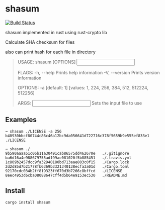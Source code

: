 # shasum
[![Build Status](https://travis-ci.org/smirnovvad/shasum.svg?branch=master)](https://travis-ci.org/smirnovvad/shasum)

shasum implemented in rust using rust-crypto lib

Calculate SHA checksum for files

also can print hash for each file in directory

>USAGE:
>    shasum [OPTIONS] <INPUT>
>
>FLAGS:
>    -h, --help       Prints help information
>    -V, --version    Prints version information
>
>OPTIONS:
>    -a <algorithm>        [default: 1]  [values: 1, 224, 256, 384, 512, 512224, 512256]
>
>ARGS:
>    <INPUT>    Sets the input file to use

## Examples
```
→ shasum ./LICENSE -a 256
b40930bbcf80744c86c46a12bc9da056641d722716c378f5659b9e555ef833e1    ./LICENSE
```
```
→ shasum ./
9b590aaaa51c06b11a30491cab86575dd462670e   ./.gitignore
ba6d16a4e988679755ad199ac081020f5b885451   ./.travis.yml
1c809b2457dcc9fa32940180bd713aae803c0f15   ./Cargo.lock
2d2d85d7b21778fb6369b3321340138ecfa3a01d   ./Cargo.toml
92170cdc034b2ff819323ff670d3b7266c8bffcd   ./LICENSE
8eec4953d6cba08088647cff4d5b64e9153ec530   ./README.md
```
## Install
```
cargo install shasum
```
